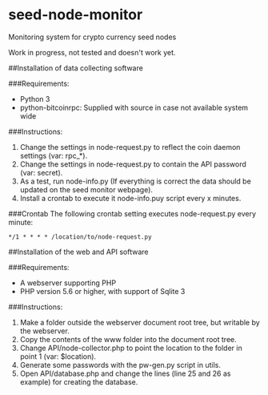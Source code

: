 # seed-node-monitor
Monitoring system for crypto currency seed nodes

Work in progress, not tested and doesn't work yet.


##Installation of data collecting software

###Requirements:
* Python 3
* python-bitcoinrpc: Supplied with source in case not available system wide

###Instructions:
1. Change the settings in node-request.py to reflect the coin daemon settings (var: rpc_*).
2. Change the settings in node-request.py to contain the API password (var: secret).
3. As a test, run node-info.py (If everything is correct the data should be updated on the seed monitor webpage).
4. Install a crontab to execute it node-info.puy script every x minutes.

###Crontab
The following crontab setting executes node-request.py every minute:

`*/1 * * * * /location/to/node-request.py`


##Installation of the web and API software

###Requirements:
* A webserver supporting PHP
* PHP version 5.6 or higher, with support of Sqlite 3

###Instructions:
1. Make a folder outside the webserver document root tree, but writable by the webserver.
2. Copy the contents of the www folder into the document root tree.
3. Change API/node-collector.php to point the location to the folder in point 1 (var: $location).
4. Generate some passwords with the pw-gen.py script in utils.
5. Open API/database.php and change the lines (line 25 and 26 as example) for creating the database.
